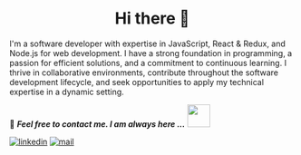 
<h1 align="center">Hi there 👋</h1>

I'm a software developer with expertise in JavaScript, React & Redux, and Node.js for web development. I have a strong foundation in programming, a passion for efficient solutions, and a commitment to continuous learning. I thrive in collaborative environments, contribute throughout the software development lifecycle, and seek opportunities to apply my technical expertise in a dynamic setting.



📝 ***Feel free to contact me. I am always here ...*** <img src="https://media.giphy.com/media/WUlplcMpOCEmTGBtBW/giphy.gif" width="40"> 
</br>

[![linkedin](https://img.shields.io/badge/LinkedIn-0077B5?style=for-the-badge&logo=linkedin&logoColor=white)](https://www.linkedin.com/in/yousef-mohamed-badr/)
[![mail](https://img.shields.io/badge/Gmail-D14836?style=for-the-badge&logo=gmail&logoColor=white)](mailto:yousefbadr909@gmail.com)

